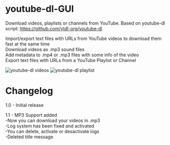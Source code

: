 # youtube-dl-GUI
Download videos, playlists or channels from YouTube. Based on youtube-dl script: https://github.com/ytdl-org/youtube-dl

Import/export text files with URLs from YouTube videos to download them fast at the same time  
Download videos as .mp3 sound files  
Add metadata to .mp4 or .mp3 files with some info of the video  
Export text files with URLs from a YouTube Playlist or Channel  

![youtube-dl videos](https://user-images.githubusercontent.com/24766260/56608347-e2a9dd80-660a-11e9-9eee-f23c8391c905.png)
![youtube-dl playlist](https://user-images.githubusercontent.com/24766260/56608349-e2a9dd80-660a-11e9-9e87-84151b43b060.png)

# Changelog
1.0 - Initial release  
  
1.1 - MP3 Support added  
  -Now you can download your videos in .mp3  
  -Log system has been fixed and activated  
  -You can delete, activate or desactivate logs  
  -Deleted title message  
